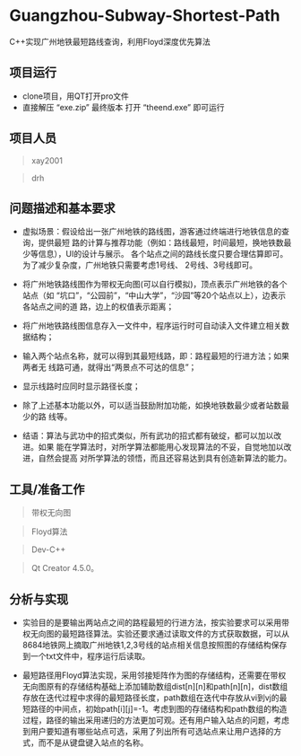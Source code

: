 # Guangzhou-Subway-Shortest-Path
C++实现广州地铁最短路线查询，利用Floyd深度优先算法

## 项目运行

* clone项目，用QT打开pro文件
* 直接解压 “exe.zip” 最终版本 打开 “theend.exe” 即可运行

## 项目人员

> xay2001

> drh

## 问题描述和基本要求

* 虚拟场景：假设给出一张广州地铁的路线图，游客通过终端进行地铁信息的查询，提供最短 路的计算与推荐功能（例如：路线最短，时间最短，换地铁数最少等信息），UI的设计与展示。 各个站点之间的路线长度只要合理估算即可。为了减少复杂度，广州地铁只需要考虑1号线、 2号线、3号线即可。

* 将广州地铁路线图作为带权无向图(可以自行模拟)，顶点表示广州地铁的各个站点（如 “坑口”，“公园前”，“中山大学”，“沙园”等20个站点以上），边表示各站点之间的道 路，边上的权值表示距离； 

* 将广州地铁路线图信息存入一文件中，程序运行时可自动读入文件建立相关数据结构；

* 输入两个站点名称，就可以得到其最短线路，即：路程最短的行进方法；如果两者无 线路可通，就得出“两景点不可达的信息”；

* 显示线路时应同时显示路径长度；

* 除了上述基本功能以外，可以适当鼓励附加功能，如换地铁数最少或者站数最少的路 线等。

* 结语：算法与武功中的招式类似，所有武功的招式都有破绽，都可以加以改进。如果 能在学算法时，对所学算法都能用心发现算法的不妥，自觉地加以改进，自然会提高 对所学算法的领悟，而且还容易达到具有创造新算法的能力。

## 工具/准备工作

> 带权无向图

> Floyd算法

> Dev-C++

> Qt Creator 4.5.0。

## 分析与实现

* 实验目的是要输出两站点之间的路程最短的行进方法，按实验要求可以采用带权无向图的最短路径算法。实验还要求通过读取文件的方式获取数据，可以从8684地铁网上摘取广州地铁1,2,3号线的站点相关信息按照图的存储结构保存到一个txt文件中，程序运行后读取。

* 最短路径用Floyd算法实现，采用邻接矩阵作为图的存储结构，还需要在带权无向图原有的存储结构基础上添加辅助数组dist[n][n]和path[n][n]，dist数组存放在迭代过程中求得的最短路径长度，path数组在迭代中存放从vi到vj的最短路径的中间点，初始path[i][j]=-1。考虑到图的存储结构和path数组的构造过程，路径的输出采用递归的方法更加可观。还有用户输入站点的问题，考虑到用户要知道有哪些站点可选，采用了列出所有可选站点来让用户选择的方式，而不是从键盘键入站点的名称。
